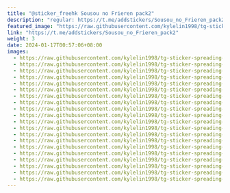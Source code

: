 ```yaml
---
title: "@sticker_freehk Sousou no Frieren pack2"
description: "regular: https://t.me/addstickers/Sousou_no_Frieren_pack2"
featured_image: "https://raw.githubusercontent.com/kylelin1998/tg-sticker-spreading-worldwide-images/main/img/ba66179a-cb32-4033-941c-3938bae0e2f0.jpg"
link: "https://t.me/addstickers/Sousou_no_Frieren_pack2"
weight: 3
date: 2024-01-17T00:57:06+08:00
images:
  - https://raw.githubusercontent.com/kylelin1998/tg-sticker-spreading-worldwide-images/main/img/ba66179a-cb32-4033-941c-3938bae0e2f0.jpg
  - https://raw.githubusercontent.com/kylelin1998/tg-sticker-spreading-worldwide-images/main/img/9c3e27b9-c8f1-4495-85af-35d5702b0809.jpg
  - https://raw.githubusercontent.com/kylelin1998/tg-sticker-spreading-worldwide-images/main/img/acf4dc90-f79e-48f3-bdc0-df9e49cb3569.jpg
  - https://raw.githubusercontent.com/kylelin1998/tg-sticker-spreading-worldwide-images/main/img/bb264619-dafc-4d6d-975e-9c4a8ce4659b.jpg
  - https://raw.githubusercontent.com/kylelin1998/tg-sticker-spreading-worldwide-images/main/img/aae0f289-9c7c-46e9-ac27-db5d6248dfcd.jpg
  - https://raw.githubusercontent.com/kylelin1998/tg-sticker-spreading-worldwide-images/main/img/efedfd7b-f307-4242-b1c4-fad8b426566e.jpg
  - https://raw.githubusercontent.com/kylelin1998/tg-sticker-spreading-worldwide-images/main/img/f2412ad5-5a6c-46ca-8ae8-24094f9da389.jpg
  - https://raw.githubusercontent.com/kylelin1998/tg-sticker-spreading-worldwide-images/main/img/0913ee78-3246-4780-8472-122b16f95e90.jpg
  - https://raw.githubusercontent.com/kylelin1998/tg-sticker-spreading-worldwide-images/main/img/e78314c7-7a0b-44b6-8deb-4fc7646cb0b9.jpg
  - https://raw.githubusercontent.com/kylelin1998/tg-sticker-spreading-worldwide-images/main/img/e324cd25-4bcc-4e8e-8286-f607867dd944.jpg
  - https://raw.githubusercontent.com/kylelin1998/tg-sticker-spreading-worldwide-images/main/img/c376c163-6637-4a5e-80e6-3cd279b5440b.jpg
  - https://raw.githubusercontent.com/kylelin1998/tg-sticker-spreading-worldwide-images/main/img/c7147254-3da4-4959-aa0e-3d33dc8185b3.jpg
  - https://raw.githubusercontent.com/kylelin1998/tg-sticker-spreading-worldwide-images/main/img/78523489-eff1-46b4-9975-29b9e771f6c1.jpg
  - https://raw.githubusercontent.com/kylelin1998/tg-sticker-spreading-worldwide-images/main/img/024a93c8-5024-47dd-bf00-b06ec14fbb32.jpg
  - https://raw.githubusercontent.com/kylelin1998/tg-sticker-spreading-worldwide-images/main/img/36c2816a-69b6-4f66-9d9b-3baa3533a941.jpg
  - https://raw.githubusercontent.com/kylelin1998/tg-sticker-spreading-worldwide-images/main/img/18f8c436-7111-4459-bf58-dbd8f4c44106.jpg
  - https://raw.githubusercontent.com/kylelin1998/tg-sticker-spreading-worldwide-images/main/img/1f841aec-9242-4c95-a3fb-19b0f20ca371.jpg
  - https://raw.githubusercontent.com/kylelin1998/tg-sticker-spreading-worldwide-images/main/img/75d018f6-b7af-4341-a8b1-946f7d7b6f91.jpg
  - https://raw.githubusercontent.com/kylelin1998/tg-sticker-spreading-worldwide-images/main/img/49d2023c-a9b7-4571-a5da-bc124ff313b4.jpg
  - https://raw.githubusercontent.com/kylelin1998/tg-sticker-spreading-worldwide-images/main/img/96d83975-bc57-4eb2-a389-cf94430c2187.jpg
---
```

